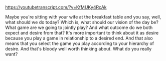 https://youtubetranscript.com/?v=KfMUKy4RcAk

 Maybe you're sitting with your wife at the breakfast table and you say, well, what should we do today? Which is, what should our vision of the day be? What game are we going to jointly play? And what outcome do we both expect and desire from that? It's more important to think about it as desire because you play a game in relationship to a desired end. And that also means that you select the game you play according to your hierarchy of desire. And that's bloody well worth thinking about. What do you really want?